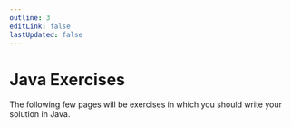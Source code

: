 ```yaml
---
outline: 3
editLink: false
lastUpdated: false
---
```

# Java Exercises
The following few pages will be exercises in which you should write your solution in Java.